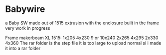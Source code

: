 # Babywire
a Baby SW made out of 1515 extrusion with the enclosure built in the frame very work in progress

Frame makerbeam XL 1515:
1x205
4x230
9 or 10x240
2x265
4x295
2x330
4x360
 The rar folder is the step file it is too large to upload normal si i made it into a rar folder
